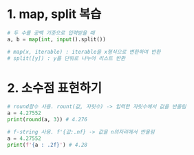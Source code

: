# 1. map, split 복습

```python
# 두 수를 공백 기준으로 입력받을 때
a, b = map(int, input().split())

# map(x, iterable) : iterable을 x형식으로 변환하여 반환
# split([y]) : y를 단위로 나누어 리스트 반환
```

# 2. 소수점 표현하기
``` python
# round함수 사용. rount(값, 자릿수) -> 입력한 자릿수에서 값을 반올림
a = 4.27552
print(round(a, 3)) # 4.276

# f-string 사용. f'{값:.nf} -> 값을 n의자리에서 반올림
a = 4.27552
print(f'{a : .2f}') # 4.28

```
